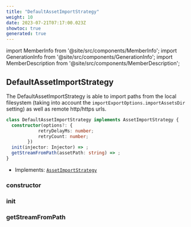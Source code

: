 ```yaml
---
title: "DefaultAssetImportStrategy"
weight: 10
date: 2023-07-21T07:17:00.023Z
showtoc: true
generated: true
---
```

<!-- This file was generated from the Vendure source. Do not modify. Instead, re-run the "docs:build" script -->
import MemberInfo from '@site/src/components/MemberInfo';
import GenerationInfo from '@site/src/components/GenerationInfo';
import MemberDescription from '@site/src/components/MemberDescription';


## DefaultAssetImportStrategy

<GenerationInfo sourceFile="packages/core/src/config/asset-import-strategy/default-asset-import-strategy.ts" sourceLine="50" packageName="@vendure/core" since="1.7.0" />

The DefaultAssetImportStrategy is able to import paths from the local filesystem (taking into account the
`importExportOptions.importAssetsDir` setting) as well as remote http/https urls.

```ts title="Signature"
class DefaultAssetImportStrategy implements AssetImportStrategy {
  constructor(options?: {
            retryDelayMs: number;
            retryCount: number;
        })
  init(injector: Injector) => ;
  getStreamFromPath(assetPath: string) => ;
}
```
* Implements: <code><a href='/docs/reference/typescript-api/import-export/asset-import-strategy#assetimportstrategy'>AssetImportStrategy</a></code>



<div className="members-wrapper">

### constructor

<MemberInfo kind="method" type="(options?: {             retryDelayMs: number;             retryCount: number;         }) => DefaultAssetImportStrategy"   />


### init

<MemberInfo kind="method" type="(injector: <a href='/docs/reference/typescript-api/common/injector#injector'>Injector</a>) => "   />


### getStreamFromPath

<MemberInfo kind="method" type="(assetPath: string) => "   />




</div>
